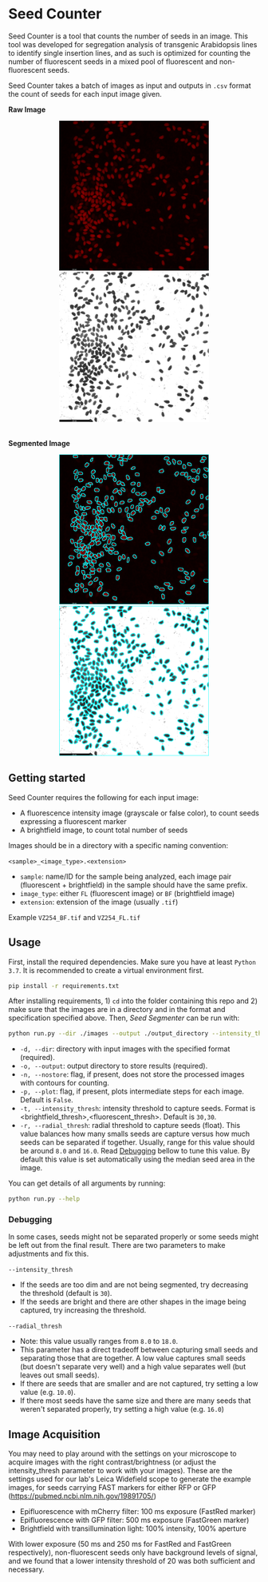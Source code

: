 # Seed Counter

Seed Counter is a tool that counts the number of seeds in an image. This tool was developed for segregation analysis of transgenic Arabidopsis lines to identify single insertion lines, and as such is optimized for counting the number of fluorescent seeds in a mixed pool of fluorescent and non-fluorescent seeds.

Seed Counter takes a batch of images as input and outputs in `.csv` format the count of seeds for each input image given.

**Raw Image**
<div style="text-align:center">
    <img src="readme_imgs/raw_fl.png" alt="raw_fl" height="300">
    <img src="readme_imgs/raw_bf.png" alt="raw_bf" height="300">
</div>

<br>

**Segmented Image**
<div style="text-align:center">
    <img src="readme_imgs/segmented_fl.png" alt="segmented_fl" height="300">
    <img src="readme_imgs/segmented_bf.png" alt="segmented_bf" height="300">
</div>

## Getting started
Seed Counter requires the following for each input image:
- A fluorescence intensity image (grayscale or false color), to count seeds expressing a fluorescent marker
- A brightfield image, to count total number of seeds

Images should be in a directory with a specific naming convention:

`<sample>_<image_type>.<extension>`
- `sample`: name/ID for the sample being analyzed, each image pair (fluorescent + brightfield) in the sample should have the same prefix.
- `image_type`: either `FL` (fluorescent image) or `BF` (brightfield image)
- `extension`: extension of the image (usually `.tif`)

Example `VZ254_BF.tif` and `VZ254_FL.tif`

## Usage

First, install the required dependencies. Make sure you have at least `Python 3.7`. It is recommended to create a virtual environment first.
```bash
pip install -r requirements.txt
```

After installing requirements, 1) `cd` into the folder containing this repo and 2) make sure that the images are in a directory and in the format and specification specified above. Then, *Seed Segmenter* can be run with:
```bash
python run.py --dir ./images --output ./output_directory --intensity_thresh 30,30
```
- `-d, --dir`: directory with input images with the specified format (required).
- `-o, --output`: output directory to store results (required).
- `-n, --nostore`: flag, if present, does not store the processed images with contours for counting.
- `-p, --plot`: flag, if present, plots intermediate steps for each image. Default is `False`.
- `-t, --intensity_thresh`: intensity threshold to capture seeds. Format is <brightfield_thresh>,<fluorescent_thresh>. Default is `30,30`.
- `-r, --radial_thresh`: radial threshold to capture seeds (float). This value balances how many smalls seeds are capture versus how much seeds can be separated if together. Usually, range for this value should be around `8.0` and `16.0`. Read [Debugging]() bellow to tune this value. By default this value is set automatically using the median seed area in the image.

You can get details of all arguments by running:
```bash
python run.py --help
```

### Debugging
In some cases, seeds might not be separated properly or some seeds might be left out from the final result. There are two parameters to make adjustments and fix this.

`--intensity_thresh`
- If the seeds are too dim and are not being segmented, try decreasing the threshold (default is `30`).
- If the seeds are bright and there are other shapes in the image being captured, try increasing the threshold.

`--radial_thresh`
- Note: this value usually ranges from `8.0` to `18.0`.
- This parameter has a direct tradeoff between capturing small seeds and separating those that are together. A low value captures small seeds (but doesn't separate very well) and a high value separates well (but leaves out small seeds).
- If there are seeds that are smaller and are not captured, try setting a low value (e.g. `10.0`).
- If there most seeds have the same size and there are many seeds that weren't separated properly, try setting a high value (e.g. `16.0`)

## Image Acquisition

You may need to play around with the settings on your microscope to acquire images with the right contrast/brightness (or adjust the intensity_thresh parameter to work with your images). These are the settings used for our lab's Leica Widefield scope to generate the example images, for seeds carrying FAST markers for either RFP or GFP (https://pubmed.ncbi.nlm.nih.gov/19891705/)

- Epifluorescence with mCherry filter: 100 ms exposure (FastRed marker)
- Epifluorescence with GFP filter: 500 ms exposure (FastGreen marker)
- Brightfield with transillumination light: 100% intensity, 100% aperture

With lower exposure (50 ms and 250 ms for FastRed and FastGreen respectively), non-fluorescent seeds only have background levels of signal, and we found that a lower intensity threshold of 20 was both sufficient and necessary. 
